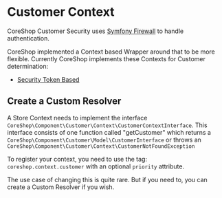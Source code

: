 # Customer Context

CoreShop Customer Security uses [Symfony Firewall](https://symfony.com/doc/current/components/security/firewall.html) to
handle authentication.

CoreShop implemented a Context based Wrapper around that to be more flexible. Currently CoreShop implements these
Contexts for Customer determination:

- [Security Token Based](https://github.com/coreshop/CoreShop/blob/master/src/CoreShop/Component/Customer/Context/RequestBased/TokenBasedRequestResolver.php)

## Create a Custom Resolver

A Store Context needs to implement the interface ```CoreShop\Component\Customer\Context\CustomerContextInterface```.
This interface
consists of one function called "getCustomer" which returns a ```CoreShop\Component\Customer\Model\CustomerInterface```
or throws an ```CoreShop\Component\Customer\Context\CustomerNotFoundException```

To register your context, you need to use the tag: ```coreshop.context.customer``` with an optional ```priority```
attribute.

The use case of changing this is quite rare. But if you need to, you can create a Custom Resolver if you wish.